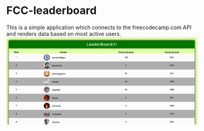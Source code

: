 # FCC-leaderboard
This is a simple application which connects to the freecodecamp.com API and renders data based on most active users.
![preview](capture.png)
